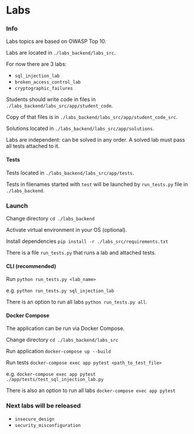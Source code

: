 # Labs

### Info

Labs topics are based on OWASP Top 10.

Labs are located in `./labs_backend/labs_src`.
 
For now there are 3 labs:

- `sql_injection_lab`
- `broken_access_control_lab`
- `cryptographic_failures`

Students should write code in files in `./labs_backend/labs_src/app/student_code`.

Copy of that files is in `./labs_backend/labs_src/app/student_code_src`.

Solutions located in `./labs_backend/labs_src/app/solutions`.

Labs are independent: can be solved in any order. A solved lab must pass all tests attached to it.

#### Tests

Tests located in `./labs_backend/labs_src/app/tests`.

Tests in filenames started with `test` will be launched by `run_tests.py` file in `./labs_backend`.

### Launch

Change directory `cd ./labs_backend`

Activate virtual environment in your OS (optional).

Install dependencies `pip install -r ./labs_src/requirements.txt`

There is a file `run_tests.py` that runs a lab and attached tests.

#### CLI (recommended)

Run `python run_tests.py <lab_name>`

e.g. `python run_tests.py sql_injection_lab`

There is an option to run all labs `python run_tests.py all`.

#### Docker Compose

The application can be run via Docker Compose.

Change directory `cd ./labs_backend/labs_src`

Run application `docker-compose up --build`

Run tests `docker-compose exec app pytest <path_to_test_file>`

e.g. `docker-compose exec app pytest ./app/tests/test_sql_injection_lab.py`

There is also an option to run all labs `docker-compose exec app pytest`

### Next labs will be released

- `insecure_design`
- `security_misconfiguration`
